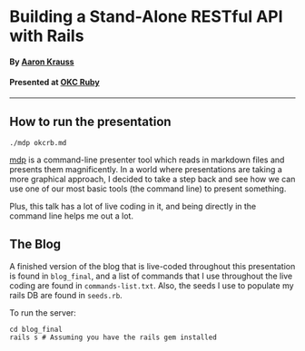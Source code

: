 
# Building a Stand-Alone RESTful API with Rails

#### By [Aaron Krauss](http://thesocietea.org)
#### Presented at [OKC Ruby](http://www.okcruby.org/blog/2014/11/30/december-2014-meeting/)

---

## How to run the presentation

```shell
./mdp okcrb.md
```

[mdp](https://github.com/visit1985/mdp) is a command-line presenter tool which reads in markdown files and
presents them magnificently. In a world where presentations are taking a more
graphical approach, I decided to take a step back and see how we can use one of
our most basic tools (the command line) to present something.

Plus, this talk has a lot of live coding in it, and being directly in the
command line helps me out a lot.

## The Blog

A finished version of the blog that is live-coded throughout this presentation
is found in `blog_final`, and a list of commands that I use throughout the live coding
are found in `commands-list.txt`. Also, the seeds I use to populate my rails DB
are found in `seeds.rb`.

To run the server:

```shell
cd blog_final
rails s # Assuming you have the rails gem installed
```

